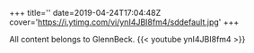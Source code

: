 +++
title=''
date=2019-04-24T17:04:48Z
cover='https://i.ytimg.com/vi/ynI4JBI8fm4/sddefault.jpg'
+++

All content belongs to GlennBeck.
{{< youtube ynI4JBI8fm4 >}}

